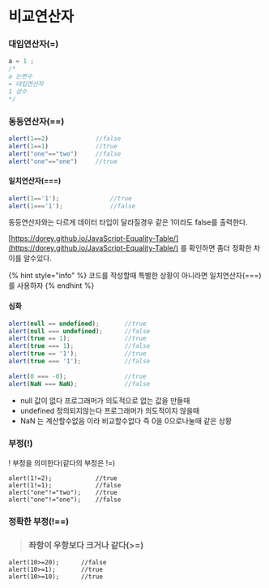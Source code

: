 # 비교연산자

### 대입연산자\(=\)

```javascript
a = 1 ;
/*
a 는변수
= 대입연산자
1 상수
*/
```

### 동등연산자\(==\)

```javascript
alert(1==2)             //false
alert(1==1)             //true
alert("one"=="two")     //false 
alert("one"=="one")     //true
```

#### 일치연산자\(===\)

```javascript
alert(1=='1');              //true
alert(1==='1');             //false
```

동등연산자와는 다르게 데이터 타입이 달라질경우 같은 1이라도 false를 출력한다.

[https://dorey.github.io/JavaScript-Equality-Table/](https://dorey.github.io/JavaScript-Equality-Table/) 를 확인하면 좀더 정확한 차이를 알수있다.

{% hint style="info" %}
코드를 작성할때 특별한 상황이 아니라면 일치연산자\(===\)를 사용하자
{% endhint %}

#### 심화

```javascript
alert(null == undefined);       //true
alert(null === undefined);      //false
alert(true == 1);               //true
alert(true === 1);              //false
alert(true == '1');             //true
alert(true === '1');            //false
 
alert(0 === -0);                //true
alert(NaN === NaN);             //false
```

* null 값이 없다 프로그래머가 의도적으로 없는 값을 만들때
*  undefined 정의되지않는다 프로그래머가 의도적이지 않을때
* NaN 는 계산할수없음 이라 비교할수없다 즉 0을 0으로나눌때 같은 상황

### 부정\(!\)

! 부정을 의미한다\(같다의 부정은  !=\)

```text
alert(1!=2);            //true
alert(1!=1);            //false
alert("one"!="two");    //true
alert("one"!="one");    //false
```

### 정확한 부정\(!==\)

> ### 좌항이 우항보다 크거나 같다\(&gt;=\)

```text
alert(10>=20);      //false
alert(10>=1);       //true
alert(10>=10);      //true
```


